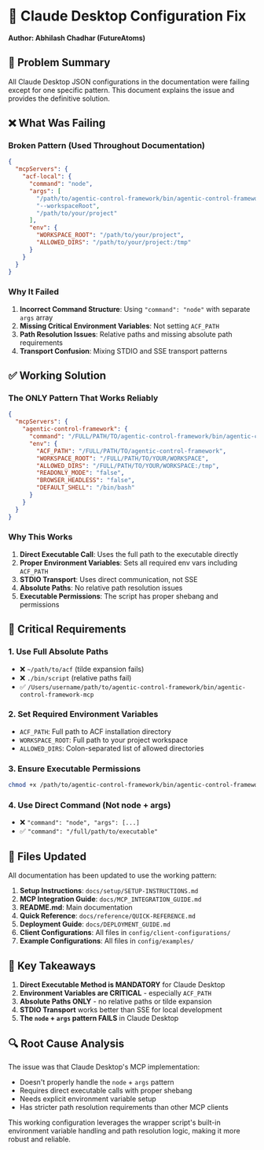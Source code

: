 # 🔧 Claude Desktop Configuration Fix

**Author: Abhilash Chadhar (FutureAtoms)**

## 🚨 Problem Summary

All Claude Desktop JSON configurations in the documentation were failing except for one specific pattern. This document explains the issue and provides the definitive solution.

## ❌ What Was Failing

### Broken Pattern (Used Throughout Documentation)
```json
{
  "mcpServers": {
    "acf-local": {
      "command": "node",
      "args": [
        "/path/to/agentic-control-framework/bin/agentic-control-framework-mcp",
        "--workspaceRoot",
        "/path/to/your/project"
      ],
      "env": {
        "WORKSPACE_ROOT": "/path/to/your/project",
        "ALLOWED_DIRS": "/path/to/your/project:/tmp"
      }
    }
  }
}
```

### Why It Failed
1. **Incorrect Command Structure**: Using `"command": "node"` with separate `args` array
2. **Missing Critical Environment Variables**: Not setting `ACF_PATH`
3. **Path Resolution Issues**: Relative paths and missing absolute path requirements
4. **Transport Confusion**: Mixing STDIO and SSE transport patterns

## ✅ Working Solution

### The ONLY Pattern That Works Reliably
```json
{
  "mcpServers": {
    "agentic-control-framework": {
      "command": "/FULL/PATH/TO/agentic-control-framework/bin/agentic-control-framework-mcp",
      "env": {
        "ACF_PATH": "/FULL/PATH/TO/agentic-control-framework",
        "WORKSPACE_ROOT": "/FULL/PATH/TO/YOUR/WORKSPACE",
        "ALLOWED_DIRS": "/FULL/PATH/TO/YOUR/WORKSPACE:/tmp",
        "READONLY_MODE": "false",
        "BROWSER_HEADLESS": "false",
        "DEFAULT_SHELL": "/bin/bash"
      }
    }
  }
}
```

### Why This Works
1. **Direct Executable Call**: Uses the full path to the executable directly
2. **Proper Environment Variables**: Sets all required env vars including `ACF_PATH`
3. **STDIO Transport**: Uses direct communication, not SSE
4. **Absolute Paths**: No relative path resolution issues
5. **Executable Permissions**: The script has proper shebang and permissions

## 🔧 Critical Requirements

### 1. Use Full Absolute Paths
- ❌ `~/path/to/acf` (tilde expansion fails)
- ❌ `./bin/script` (relative paths fail)
- ✅ `/Users/username/path/to/agentic-control-framework/bin/agentic-control-framework-mcp`

### 2. Set Required Environment Variables
- `ACF_PATH`: Full path to ACF installation directory
- `WORKSPACE_ROOT`: Full path to your project workspace
- `ALLOWED_DIRS`: Colon-separated list of allowed directories

### 3. Ensure Executable Permissions
```bash
chmod +x /path/to/agentic-control-framework/bin/agentic-control-framework-mcp
```

### 4. Use Direct Command (Not node + args)
- ❌ `"command": "node", "args": [...]`
- ✅ `"command": "/full/path/to/executable"`

## 📁 Files Updated

All documentation has been updated to use the working pattern:

1. **Setup Instructions**: `docs/setup/SETUP-INSTRUCTIONS.md`
2. **MCP Integration Guide**: `docs/MCP_INTEGRATION_GUIDE.md`
3. **README.md**: Main documentation
4. **Quick Reference**: `docs/reference/QUICK-REFERENCE.md`
5. **Deployment Guide**: `docs/DEPLOYMENT_GUIDE.md`
6. **Client Configurations**: All files in `config/client-configurations/`
7. **Example Configurations**: All files in `config/examples/`

## 🎯 Key Takeaways

1. **Direct Executable Method is MANDATORY** for Claude Desktop
2. **Environment Variables are CRITICAL** - especially `ACF_PATH`
3. **Absolute Paths ONLY** - no relative paths or tilde expansion
4. **STDIO Transport** works better than SSE for local development
5. **The `node` + `args` pattern FAILS** in Claude Desktop

## 🔍 Root Cause Analysis

The issue was that Claude Desktop's MCP implementation:
- Doesn't properly handle the `node` + `args` pattern
- Requires direct executable calls with proper shebang
- Needs explicit environment variable setup
- Has stricter path resolution requirements than other MCP clients

This working configuration leverages the wrapper script's built-in environment variable handling and path resolution logic, making it more robust and reliable.
